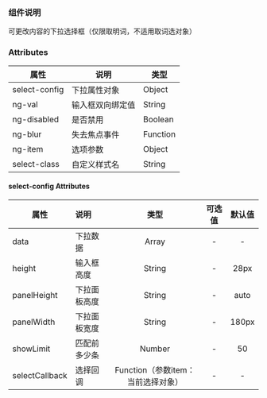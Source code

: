 
### 组件说明

可更改内容的下拉选择框（仅限取明词，不适用取词选对象）

### Attributes

| 属性         | 说明             | 类型    |
| ------------ | ---------------- | ------- |
| select-config | 下拉属性对象       | Object  |
| ng-val        | 输入框双向绑定值 | String  |
| ng-disabled   | 是否禁用         | Boolean |
| ng-blur | 失去焦点事件 | Function |
| ng-item | 选项参数 | Object |
| select-class | 自定义样式名 | String |

#### select-config Attributes

| 属性           | 说明         |       类型       | 可选值 | 默认值 |
| -------------- | :----------- | :--------------: | :----: | :----: |
| data           | 下拉数据     |      Array       |   -    |   -   |
| height         | 输入框高度   |      String      |   -   |  28px  |
| panelHeight    | 下拉面板高度 |      String      |   -    |  auto  |
| panelWidth     | 下拉面板宽度 |      String      |   -    | 180px  |
| showLimit      | 匹配前多少条 |      Number      |   -   |   50   |
| selectCallback | 选择回调     | Function（参数item：当前选择对象） |   -   |   -    |

